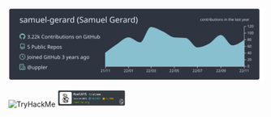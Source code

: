 [![](https://raw.githubusercontent.com/samuel-gerard/samuel-gerard/master/profile-summary-card-output/nord_dark/0-profile-details.svg)](https://github.com/vn7n24fzkq/github-profile-summary-cards)

 <img src="https://tryhackme-badges.s3.amazonaws.com/Dvk.png" alt="TryHackMe"> <img src="https://github.com/samuel-gerard/samuel-gerard/blob/master/assets/rootme_muel875.png" width="27%"/> 
